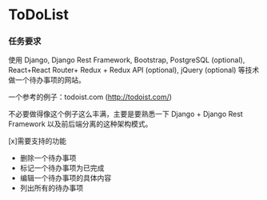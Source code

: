 # ToDoList

### 任务要求

使用 Django, Django Rest Framework, Bootstrap, PostgreSQL (optional), React+React Router+ Redux + Redux API (optional), jQuery (optional) 等技术做一个待办事项的网站。

一个参考的例子：todoist.com (http://todoist.com/)

不必要做得像这个例子这么丰满，主要是要熟悉一下 Django + Django Rest Framework 以及前后端分离的这种架构模式。

[x]需要支持的功能

* 删除一个待办事项
* 标记一个待办事项为已完成
* 编辑一个待办事项的具体内容
* 列出所有的待办事项



